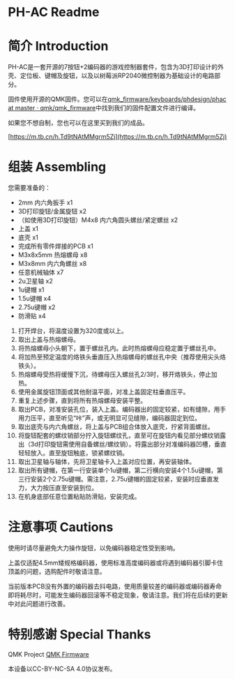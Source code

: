 # PH-AC Readme

# 简介 Introduction

PH-AC是一套开源的7按钮+2编码器的游戏控制器套件，包含为3D打印设计的外壳、定位板、键帽及旋钮，以及以树莓派RP2040微控制器为基础设计的电路部分。

固件使用开源的QMK固件。您可以在[qmk_firmware/keyboards/phdesign/phac at master · qmk/qmk_firmware](https://github.com/qmk/qmk_firmware/tree/master/keyboards/phdesign/phac)中找到我们的固件配置文件进行编译。

如果您不想自制，您也可以在这里买到我们的成品。

[https://m.tb.cn/h.Td9tNAtMMgrm5Zj](https://m.tb.cn/h.Td9tNAtMMgrm5Zj)

# 组装 Assembling

您需要准备的：

- 2mm 内六角扳手 x1
- 3D打印旋钮/金属旋钮 x2
- （如使用3D打印旋钮）M4x8 内六角圆头螺丝/紧定螺丝 x2
- 上盖 x1
- 底壳 x1
- 完成所有零件焊接的PCB x1
- M3x8x5mm 热熔螺母 x8
- M3x8mm 内六角螺丝 x8
- 任意机械轴体 x7
- 2u卫星轴 x2
- 1u键帽 x1
- 1.5u键帽 x4
- 2.75u键帽 x2
- 防滑贴 x4

1. 打开焊台，将温度设置为320度或以上。
2. 取出上盖与热熔螺母。
3. 将热熔螺母小头朝下，置于螺丝孔内。此时热熔螺母应稳定置于螺丝孔中。
4. 将加热至预定温度的烙铁头垂直压入热熔螺母的螺丝孔中央（推荐使用尖头烙铁头）。
5. 热熔螺母受热将缓慢下沉，待螺母压入螺丝孔2/3时，移开烙铁头，停止加热。
6. 使用金属旋钮顶面或其他耐温平面，对准上盖固定柱垂直压平。
7. 重复上述步骤，直到将所有热熔螺母安装平整。
8. 取出PCB，对准安装孔位，装入上盖。编码器出的固定较紧，如有缝隙，用手用力压平，直至听见“咔”声，或无明显可见缝隙，编码器固定到位。
9. 取出底壳与内六角螺丝，将上盖与PCB组合体放入底壳，拧紧背面螺丝。
10. 将旋钮配套的螺纹销部分拧入旋钮螺纹孔，直至可在旋钮内看见部分螺纹销露出（3d打印旋钮需使用自备螺丝/螺纹销）。将露出部分对准编码器凹槽，垂直轻轻放入。直至旋钮触底，锁紧螺纹销。
11. 取出卫星轴与轴体，先将卫星轴卡入上盖对应位置，再安装轴体。
12. 取出所有键帽，在第一行安装单个1u键帽，第二行横向安装4个1.5u键帽，第三行安装2个2.75u键帽。需注意，2.75u键帽的固定较紧，安装时应垂直发力，大力按压直至安装到位。
13. 在机身底部任意位置粘贴防滑贴，安装完成。

# 注意事项 Cautions

使用时请尽量避免大力操作旋钮，以免编码器稳定性受到影响。

上盖仅适配4.5mm矮规格编码器，使用标准高度编码器或将遇到编码器引脚卡住顶盖的问题，选购配件时敬请注意。

当前版本PCB没有外置的编码器去抖电路，使用质量较差的编码器或编码器寿命即将耗尽时，可能发生编码器回滚等不稳定现象，敬请注意。我们将在后续的更新中对此问题进行改善。

# 特别感谢 Special Thanks

QMK Project [QMK Firmware](https://qmk.fm/)

本设备以CC-BY-NC-SA 4.0协议发布。